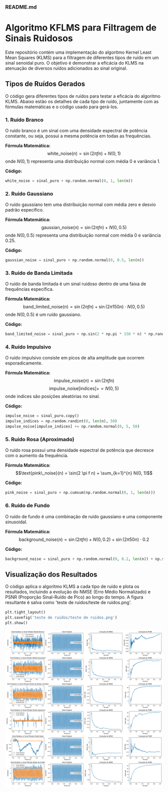 ### README.md

# Algoritmo KFLMS para Filtragem de Sinais Ruidosos

Este repositório contém uma implementação do algoritmo Kernel Least Mean Squares (KLMS) para a filtragem de diferentes tipos de ruído em um sinal senoidal puro. O objetivo é demonstrar a eficácia do KLMS na atenuação de diversos ruídos adicionados ao sinal original.

## Tipos de Ruídos Gerados

O código gera diferentes tipos de ruídos para testar a eficácia do algoritmo KLMS. Abaixo estão os detalhes de cada tipo de ruído, juntamente com as fórmulas matemáticas e o código usado para gerá-los.

### 1. Ruído Branco
O ruído branco é um sinal com uma densidade espectral de potência constante, ou seja, possui a mesma potência em todas as frequências.

**Fórmula Matemática:**
$$\text{white\_noise}(n) = \sin(2 \pi f n) + N(0, 1)$$
onde $N(0, 1)$ representa uma distribuição normal com média 0 e variância 1.

**Código:**
```python
white_noise = sinal_puro + np.random.normal(0, 1, len(n))
```

### 2. Ruído Gaussiano
O ruído gaussiano tem uma distribuição normal com média zero e desvio padrão específico.

**Fórmula Matemática:**
$$\text{gaussian\_noise}(n) = \sin(2 \pi f n) + N(0, 0.5)$$
onde $N(0, 0.5)$ representa uma distribuição normal com média 0 e variância 0.25.

**Código:**
```python
gaussian_noise = sinal_puro + np.random.normal(0, 0.5, len(n))
```

### 3. Ruído de Banda Limitada
O ruído de banda limitada é um sinal ruidoso dentro de uma faixa de frequências específica.

**Fórmula Matemática:**
$$\text{band\_limited\_noise}(n) = \sin(2 \pi f n) + \sin(2 \pi 150 n) \cdot N(0, 0.5)$$
onde $N(0, 0.5)$ é um ruído gaussiano.

**Código:**
```python
band_limited_noise = sinal_puro + np.sin(2 * np.pi * 150 * n) * np.random.normal(0, 0.5, len(n))
```

### 4. Ruído Impulsivo
O ruído impulsivo consiste em picos de alta amplitude que ocorrem esporadicamente.

**Fórmula Matemática:**
$$\text{impulse\_noise}(n) = \sin(2 \pi f n)$$
$$\text{impulse\_noise}[\text{indices}] += N(0, 5)$$
onde $\text{indices}$ são posições aleatórias no sinal.

**Código:**
```python
impulse_noise = sinal_puro.copy()
impulse_indices = np.random.randint(0, len(n), 50)
impulse_noise[impulse_indices] += np.random.normal(0, 5, 50)
```

### 5. Ruído Rosa (Aproximado)
O ruído rosa possui uma densidade espectral de potência que decresce com o aumento da frequência.

**Fórmula Matemática:**
$$\text{pink\_noise}(n) = \sin(2 \pi f n) + \sum_{k=1}^{n} N(0, 1)$$

**Código:**
```python
pink_noise = sinal_puro + np.cumsum(np.random.normal(0, 1, len(n)))
```

### 6. Ruído de Fundo
O ruído de fundo é uma combinação de ruído gaussiano e uma componente sinusoidal.

**Fórmula Matemática:**
$$\text{background\_noise}(n) = \sin(2 \pi f n) + N(0, 0.2) + \sin(2 \pi 50 n) \cdot 0.2$$

**Código:**
```python
background_noise = sinal_puro + np.random.normal(0, 0.2, len(n)) + np.sin(2 * np.pi * 50 * n) * 0.2
```

## Visualização dos Resultados

O código aplica o algoritmo KLMS a cada tipo de ruído e plota os resultados, incluindo a evolução do NMSE (Erro Médio Normalizado) e PSNR (Proporção Sinal-Ruído de Pico) ao longo do tempo. A figura resultante é salva como 'teste de ruidos/teste de ruidos.png'.

```python
plt.tight_layout()
plt.savefig('teste de ruidos/teste de ruidos.png')
plt.show()
```

![Resultados](teste%20de%20ruidos.png)